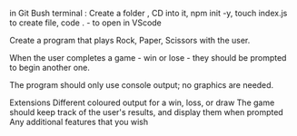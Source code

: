 in Git Bush terminal : Create a folder , CD into it, npm init -y, touch index.js to create file, code .  - to open in VScode

Create a program that plays Rock, Paper, Scissors with the user.

When the user completes a game - win or lose - they should be prompted to begin another one.

The program should only use console output; no graphics are needed.

Extensions
Different coloured output for a win, loss, or draw
The game should keep track of the user's results, and display them when prompted
Any additional features that you wish
